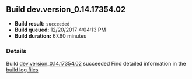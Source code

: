 ## Build dev.version_0.14.17354.02
- **Build result:** `succeeded`
- **Build queued:** 12/20/2017 4:04:13 PM
- **Build duration:** 67.60 minutes
### Details
Build [dev.version_0.14.17354.02](https://winappstudio.visualstudio.com/web/build.aspx?pcguid=a4ef43be-68ce-4195-a619-079b4d9834c2&builduri=vstfs%3a%2f%2f%2fBuild%2fBuild%2f24485) succeeded
Find detailed information in the [build log files](https://uwpctdiags.blob.core.windows.net/buildlogs/dev.version_0.14.17354.02_logs.zip)
